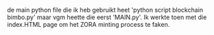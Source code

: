 de main python file die ik heb gebruikt heet 'python script blockchain bimbo.py' maar vgm heette die eerst 'MAIN.py'. Ik werkte toen met die index.HTML page om het ZORA minting process te faken. 
